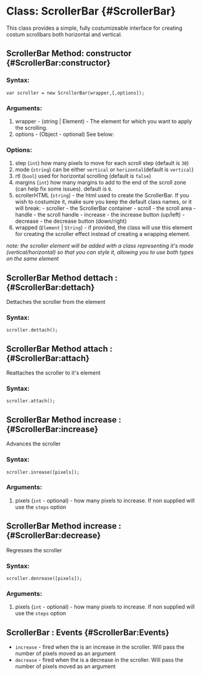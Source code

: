 Class: ScrollerBar {#ScrollerBar}
==========================================
This class provides a simple, fully costumizeable interface for creating costum scrollbars both horizontal and vertical.

ScrollerBar Method: constructor {#ScrollerBar:constructor}
---------------------------------
### Syntax:

	var scroller = new ScrollerBar(wrapper,[,options]);

### Arguments:

1. wrapper - (string | Element) - The element for which you want to apply the scrolling.
2. options - (Object - optional) See below:

### Options:
1. step (`int`) how many pixels to move for each scroll step (default is `30`)
2. mode (`string`) can be either `vertical` or `horizontal`(default is `vertical`)
3. rtl (`bool`) used for horizontal scrolling (default is `false`)
4. margins (`int`) how many margins to add to the end of the scroll zone (can help fix some issues). default is `0`.
5. scrollerHTML (`string`) - the html used to create the ScrollerBar. If you wish to costumize it, make sure you keep the default class names, or it will break:
        - scroller - the ScrollerBar container
        - scroll - the scroll area
        - handle - the scroll handle
        - increase - the increase button (up/left)
        - decrease - the decrease button (down/right)
6. wrapped (`Element` | `String`) - if provided, the class will use this element for creating the scroller effect instead of creating a wrapping element.

*note: the scroller element will be added with a class representing it's mode (vertical/horizontal) so that you can style it, allowing you to use both types on the same element*

ScrollerBar Method dettach : {#ScrollerBar:dettach}
----------------
Dettaches the scroller from the element

### Syntax:
    
    scroller.dettach();
	
    
ScrollerBar Method attach : {#ScrollerBar:attach}
----------------
Reattaches the scroller to it's element

### Syntax:
    
    scroller.attach();
	

ScrollerBar Method increase : {#ScrollerBar:increase}
----------------
Advances the scroller

### Syntax:
    
    scroller.inrease([pixels]);

### Arguments:

1. pixels (`int` - optional) - how many pixels to increase. If non supplied will use the `steps` option


ScrollerBar Method increase : {#ScrollerBar:decrease}
----------------
Regresses the scroller

### Syntax:
    
    scroller.denrease([pixels]);

### Arguments:

1. pixels (`int` - optional) - how many pixels to increase. If non supplied will use the `steps` option
    

ScrollerBar : Events {#ScrollerBar:Events}
---------------
 * `increase`  - fired when the is an increase in the scroller. Will pass the number of pixels moved as an argument
 * `decrease` - fired when the is a decrease in the scroller. Will pass the number of pixels moved as an argument
 
